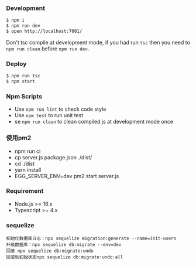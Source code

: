 ### Development

```bash
$ npm i
$ npm run dev
$ open http://localhost:7001/
```
Don't tsc compile at development mode, if you had run `tsc` then you need to `npm run clean` before `npm run dev`.

### Deploy

```bash
$ npm run tsc
$ npm start
```

### Npm Scripts

- Use `npm run lint` to check code style
- Use `npm test` to run unit test
- se `npm run clean` to clean compiled js at development mode once
### 使用pm2
* npm run ci
* cp server.js package.json ./dist/
* cd ./dist
* yarn install
* EGG_SERVER_ENV=dev pm2 start server.js

### Requirement

- Node.js >= 16.x
- Typescript >= 4.x

### sequelize
```
初始化数据库日志：npx sequelize migration:generate --name=init-users
升级数据库：npx sequelize db:migrate --env=dev
回滚 npx sequelize db:migrate:undo
回滚到初始状态npx sequelize db:migrate:undo:all
```